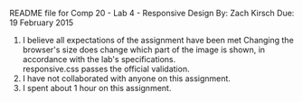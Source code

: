 README file for Comp 20 - Lab 4 - Responsive Design
By:  Zach Kirsch
Due: 19 February 2015

1. I believe all expectations of the assignment have been met
	Changing the browser's size does change which part of the image is
	  shown, in accordance with the lab's specifications.  
	responsive.css passes the official validation.
2. I have not collaborated with anyone on this assignment.
3. I spent about 1 hour on this assignment.
